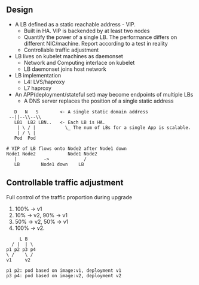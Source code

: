 ## Design

- A LB defined as a static reachable address - VIP.
  - Built in HA. VIP is backended by at least two nodes
  - Quantify the power of a single LB. The performance differs on different NIC/machine. Report according to a test in reality
  - Controllable traffic adjustment
- LB lives on kubelet machines as daemonset
  - Network and Computing interlace on kubelet
  - LB daemonset joins host network
- LB implementation
  - L4: LVS/haproxy
  - L7 haproxy
- An APP(deployment/stateful set) may become endpoints of multiple LBs
  - A DNS server replaces the position of a single static address

```
   D   N   S        <- A single static domain address
 --||--\\--\\
   LB1  LB2 LBN..   <- Each LB is HA. 
    | \ / |           \_ The num of LBs for a single App is scalable. 
    | / \ |
   Pod  Pod

# VIP of LB flows onto Node2 after Node1 down
Node1 Node2            Node1 Node2
   |          ->             /   
   LB        Node1 down    LB
```

## Controllable traffic adjustment

Full control of the traffic proportion during upgrade

1. 100% -> v1
1. 10% -> v2, 90% -> v1
1. 50% -> v2, 50% -> v1
1. 100% -> v2.

```
     L B
  / |  | \
p1 p2 p3 p4
\ /    \ /
v1     v2

p1 p2: pod based on image:v1, deployment v1
p3 p4: pod based on image:v2, deployment v2

```
